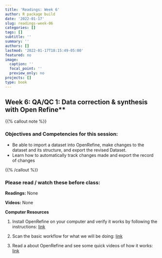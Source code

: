 ```yaml
---
title: 'Readings: Week 6'
author: R package build
date: '2022-01-17'
slug: readings-week-06
categories: []
tags: []
subtitle: ''
summary: ''
authors: []
lastmod: '2022-01-17T18:15:49-05:00'
featured: no
image:
  caption: ''
  focal_point: ''
  preview_only: no
projects: []
type: book
---
```



## Week 6: QA/QC 1: Data correction & synthesis with Open Refine**

{{% callout note %}}
### Objectives and Competencies for this session:   

* Be able to import a dataset into OpenRefine, make changes to the dataset and its structure, and export the revised Dataset.  
* Learn how to automatically track changes made and export the record of changes

{{% /callout %}}  

### Please read / watch these before class:
        
**Readings:** None

**Videos:** None

**Computer Resources** 

1. Install OpenRefine on your computer and verify it works by following the instructions: [link](https://datacarpentry.org/openrefine-socialsci/setup.html)

2. Scan the basic workflow for what we will be doing: [link](https://hackmd.io/WnKT7eiMQde7jCF5teVHBQ#Setup)

3. Read a about OpenRefine and see some quick videos of how it works: [link](https://openrefine.org/)